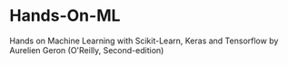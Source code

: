 # Hands-On-ML
Hands on Machine Learning with Scikit-Learn, Keras and Tensorflow by Aurelien Geron (O'Reilly, Second-edition)

